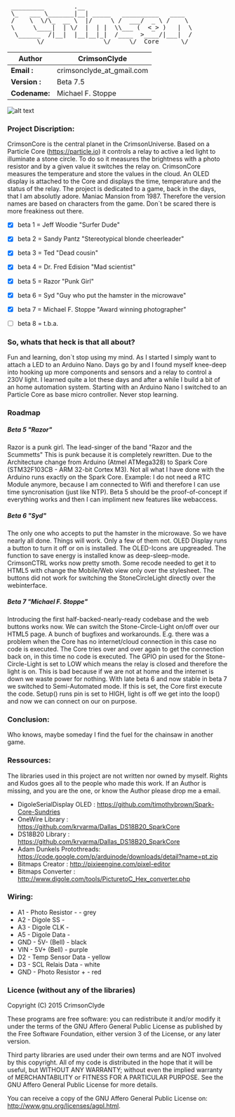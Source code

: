 <pre>
 _________        .__
 \_   ___ \_______|__| _____   __________   ____
 /    \  \/\_  __ \  |/     \ /  ___/  _ \ /    \
 \     \____|  | \/  |  | |  \\___ (  <_> )   |  \
  \______  /|__|  |__|__|_|  /____  >____/|___|  /
        \/                \/     \/  Core      \/   </pre>

Author         | CrimsonClyde
-------------- | -----------------------------
**Email   :**  | crimsonclyde_at_gmail.com
**Version :**  | Beta 7.5
**Codename:**  | Michael F. Stoppe

![alt text](https://universe.crimson.space/wp-content/uploads/2015/02/CrimsonCore1-150x150.png "CrimsonCore Icon")

### Project Discription:
CrimsonCore is the central planet in the CrimsonUniverse. Based on a Particle Core (https://particle.io) it controls a relay to active a led light to illuminate a stone circle. To do so it measures the brightness with a photo resistor and by a given value it switches the relay on. CrimsonCore measures the temperature and store the values in the cloud. An OLED display is attached to the Core and displays the time, temperature and the status of the relay.
The project is dedicated to a game, back in the days, that I am absolutly adore. Maniac Mansion from 1987. Therefore the version names are based on characters from the game. Don´t be scared there is more freakiness out there.


- [x] beta 1 = Jeff Woodie        "Surfer Dude"
- [x] beta 2 = Sandy Pantz        "Stereotypical blonde cheerleader"
- [x] beta 3 = Ted                "Dead cousin"
- [x] beta 4 = Dr. Fred Edision   "Mad scientist"
- [x] beta 5 = Razor              "Punk Girl"
- [x] beta 6 = Syd                "Guy who put the hamster in the microwave"
- [x] beta 7 = Michael F. Stoppe  "Award winning photographer"
- [ ] beta 8 = t.b.a.


### So, whats that heck is that all about?
Fun and learning, don´t stop using my mind. As I started I simply want to attach a LED to an Arduino Nano. Days go by and I found myself knee-deep into hooking up more components and sensors and a relay to control a 230V light. I learned quite a lot these days and after a while I build a bit of an home automation system. Starting with an Arduino Nano I switched to an Particle Core as base micro controller.
Never stop learning.


### Roadmap

##### Beta 5 "Razor"
Razor is a punk girl. The lead-singer of the band "Razor and the Scummetts" This is punk because it is completely rewritten. Due to the Architecture change from Arduino (Atmel ATMega328) to Spark Core (STM32F103CB - ARM 32-bit Cortex M3). Not all what I have done with the Arduino runs exactly on the Spark Core. Example: I do not need a RTC Module anymore, because I am connected to Wifi and therefore I can use time syncronisation (just like NTP). Beta 5 should be the proof-of-concept if everything works and then I can impliment new features like webaccess.

##### Beta 6 "Syd"
The only one who accepts to put the hamster in the microwave. So we have nearly all done. Things will work. Only a few of them not. OLED Display runs a button to turn it off or on is installed. The OLED-Icons are upgreaded. The function to save energy is installed know as deep-sleep-mode. CrimsonCTRL works now pretty smoth. Some recode needed to get it to HTML5 with change the Mobile/Web view only over the stylesheet. The buttons did not work for switching the StoneCircleLight directly over the webinterface.

##### Beta 7 "Michael F. Stoppe"
Introducing the first half-backed-nearly-ready codebase and the web buttons works now. We can
switch the Stone-Circle-Light on/off over our HTML5 page. A bunch of bugfixes and workarounds. E.g. there was a problem when the Core has no internet/cloud connection in this case no code is executed. The Core tries over and over again to get the connection back on, in this time no code is executed. The GPIO pin used for the Stone-Circle-Light is set to LOW which means the relay is closed and therefore the light is on. This is bad because if we are not at home and the internet is down we waste power for nothing. With late beta 6 and now stable in beta 7 we switched to Semi-Automated mode. If this is set, the Core first execute the code. Setup() runs pin is set to HIGH, light is off we get into the loop() and now we can connect on our on purpose.


### Conclusion:
Who knows, maybe someday I find the fuel for the chainsaw in another game.

### Ressources:
The libraries used in this project are not written nor owned by myself. Rights and Kudos goes all to the people who made this work. If an Author is missing, and you are the one, or know the Author please drop me a email.

- DigoleSerialDisplay OLED : https://github.com/timothybrown/Spark-Core-Sundries
- OneWire Library          : https://github.com/krvarma/Dallas_DS18B20_SparkCore
- DS18B20 Library          : https://github.com/krvarma/Dallas_DS18B20_SparkCore
- Adam Dunkels Protothreads: https://code.google.com/p/arduinode/downloads/detail?name=pt.zip
- Bitmaps Creator          : http://pixieengine.com/pixel-editor
- Bitmaps Converter        : http://www.digole.com/tools/PicturetoC_Hex_converter.php

### Wiring:
* A1  -   Photo Resistor -        - grey
* A2  -   Digole SS               -
* A3  -   Digole CLK              -
* A5  -   Digole Data             -
* GND -   5V- (Bell)              - black
* VIN -   5V+ (Bell)              - purple
* D2  -   Temp Sensor Data        - yellow
* D3  -   SCL Relais Data         - white
* GND -   Photo Resistor +        - red


### Licence (without any of the libraries)
Copyright (C) 2015 CrimsonClyde

These programs are free software: you can redistribute it and/or modify it under the terms of the GNU Affero General Public License as published by the Free Software Foundation, either version 3 of the License, or any later version.

Third party libraries are used under their own terms and are NOT involved by this copyright. All of my code is distributed in the hope that it will be useful, but WITHOUT ANY WARRANTY; without even the implied warranty of MERCHANTABILITY or FITNESS FOR A PARTICULAR PURPOSE. See the GNU Affero General Public License for more details.

You can receive a copy of the GNU Affero General Public License on: <http://www.gnu.org/licenses/agpl.html>.
